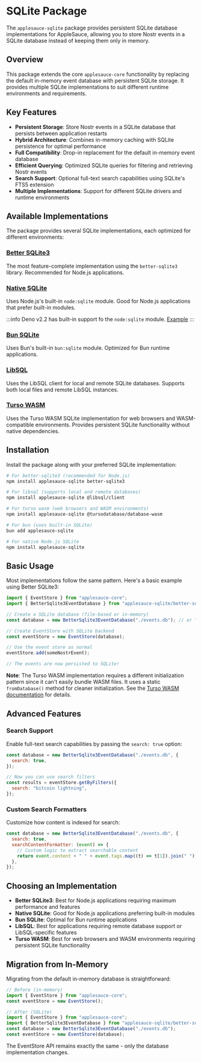 # SQLite Package

The `applesauce-sqlite` package provides persistent SQLite database implementations for AppleSauce, allowing you to store Nostr events in a SQLite database instead of keeping them only in memory.

## Overview

This package extends the core `applesauce-core` functionality by replacing the default in-memory event database with persistent SQLite storage. It provides multiple SQLite implementations to suit different runtime environments and requirements.

## Key Features

- **Persistent Storage**: Store Nostr events in a SQLite database that persists between application restarts
- **Hybrid Architecture**: Combines in-memory caching with SQLite persistence for optimal performance
- **Full Compatibility**: Drop-in replacement for the default in-memory event database
- **Efficient Querying**: Optimized SQLite queries for filtering and retrieving Nostr events
- **Search Support**: Optional full-text search capabilities using SQLite's FTS5 extension
- **Multiple Implementations**: Support for different SQLite drivers and runtime environments

## Available Implementations

The package provides several SQLite implementations, each optimized for different environments:

### [Better SQLite3](./better-sqlite3.md)

The most feature-complete implementation using the `better-sqlite3` library. Recommended for Node.js applications.

### [Native SQLite](./native.md)

Uses Node.js's built-in `node:sqlite` module. Good for Node.js applications that prefer built-in modules.

:::info
Deno v2.2 has built-in support fo the `node:sqlite` module. [Example](https://docs.deno.com/examples/sqlite/)
:::

### [Bun SQLite](./bun.md)

Uses Bun's built-in `bun:sqlite` module. Optimized for Bun runtime applications.

### [LibSQL](./libsql.md)

Uses the LibSQL client for local and remote SQLite databases. Supports both local files and remote LibSQL instances.

### [Turso WASM](./turso-wasm.md)

Uses the Turso WASM SQLite implementation for web browsers and WASM-compatible environments. Provides persistent SQLite functionality without native dependencies.

## Installation

Install the package along with your preferred SQLite implementation:

```bash
# For better-sqlite3 (recommended for Node.js)
npm install applesauce-sqlite better-sqlite3

# For libsql (supports local and remote databases)
npm install applesauce-sqlite @libsql/client

# For turso wasm (web browsers and WASM environments)
npm install applesauce-sqlite @tursodatabase/database-wasm

# For bun (uses built-in SQLite)
bun add applesauce-sqlite

# For native Node.js SQLite
npm install applesauce-sqlite
```

## Basic Usage

Most implementations follow the same pattern. Here's a basic example using Better SQLite3:

```js
import { EventStore } from "applesauce-core";
import { BetterSqlite3EventDatabase } from "applesauce-sqlite/better-sqlite3";

// Create a SQLite database (file-based or in-memory)
const database = new BetterSqlite3EventDatabase("./events.db"); // or ":memory:" for in-memory

// Create EventStore with SQLite backend
const eventStore = new EventStore(database);

// Use the event store as normal
eventStore.add(someNostrEvent);

// The events are now persisted to SQLite!
```

**Note**: The Turso WASM implementation requires a different initialization pattern since it can't easily bundle WASM files. It uses a static `fromDatabase()` method for cleaner initialization. See the [Turso WASM documentation](./turso-wasm.md) for details.

## Advanced Features

### Search Support

Enable full-text search capabilities by passing the `search: true` option:

```js
const database = new BetterSqlite3EventDatabase("./events.db", {
  search: true,
});

// Now you can use search filters
const results = eventStore.getByFilters({
  search: "bitcoin lightning",
});
```

### Custom Search Formatters

Customize how content is indexed for search:

```js
const database = new BetterSqlite3EventDatabase("./events.db", {
  search: true,
  searchContentFormatter: (event) => {
    // Custom logic to extract searchable content
    return event.content + " " + event.tags.map((t) => t[1]).join(" ");
  },
});
```

## Choosing an Implementation

- **Better SQLite3**: Best for Node.js applications requiring maximum performance and features
- **Native SQLite**: Good for Node.js applications preferring built-in modules
- **Bun SQLite**: Optimal for Bun runtime applications
- **LibSQL**: Best for applications requiring remote database support or LibSQL-specific features
- **Turso WASM**: Best for web browsers and WASM environments requiring persistent SQLite functionality

## Migration from In-Memory

Migrating from the default in-memory database is straightforward:

```js
// Before (in-memory)
import { EventStore } from "applesauce-core";
const eventStore = new EventStore();

// After (SQLite)
import { EventStore } from "applesauce-core";
import { BetterSqlite3EventDatabase } from "applesauce-sqlite/better-sqlite3";
const database = new BetterSqlite3EventDatabase("./events.db");
const eventStore = new EventStore(database);
```

The EventStore API remains exactly the same - only the database implementation changes.
